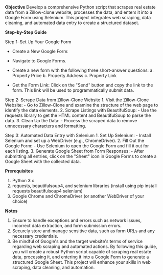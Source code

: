 **Objective**
Develop a comprehensive Python script that scrapes real estate data from a Zillow-clone website, processes the data, and enters it into a Google Form using Selenium. This project integrates web scraping, data cleaning, and automated data entry to create a structured dataset.

**Step-by-Step Guide**

Step 1: Set Up Your Google Form
  - Create a New Google Form:

  - Navigate to Google Forms.
  - Create a new form with the following three short-answer questions:
      a. Property Price
      b. Property Address
      c. Property Link
  - Get the Form Link:
      Click on the "Send" button and copy the link to the form. This link will be used to programmatically submit data.
    
Step 2: Scrape Data from Zillow-Clone Website
    1. Visit the Zillow-Clone Website:
      - Go to Zillow-Clone and examine the structure of the web page to identify the data elements.
    2. Scrape Listings with BeautifulSoup:
      - Use the requests library to get the HTML content and BeautifulSoup to parse the data.
    3. Clean Up the Data:
      - Process the scraped data to remove unnecessary characters and formatting.

Step 3: Automated Data Entry with Selenium
    1. Set Up Selenium:
      - Install Selenium and set up a WebDriver (e.g., ChromeDriver).
    2. Fill Out the Google Form:
      - Use Selenium to open the Google Form and fill it out for each listing.
    3. Generate Google Sheet from Form Responses:
      - After submitting all entries, click on the "Sheet" icon in Google Forms to create a Google Sheet with the collected data.

**Prerequisites**
1. Python 3.x
2. requests, beautifulsoup4, and selenium libraries (install using pip install requests beautifulsoup4 selenium)
3. Google Chrome and ChromeDriver (or another WebDriver of your choice)


**Notes**
1. Ensure to handle exceptions and errors such as network issues, incorrect data extraction, and form submission errors.
2. Securely store and manage sensitive data, such as form URLs and any necessary credentials.
3. Be mindful of Google's and the target website's terms of service regarding web scraping and automated actions.
By following this guide, you will create a robust Python script capable of scraping real estate data, processing it,
and entering it into a Google Form to generate a structured Google Sheet. This project will enhance your skills in web scraping, data cleaning, and automation.
